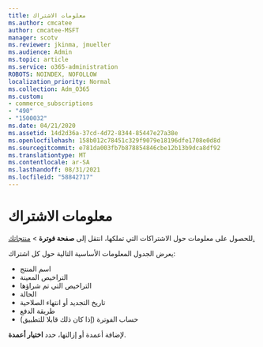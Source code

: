 ```yaml
---
title: معلومات الاشتراك
ms.author: cmcatee
author: cmcatee-MSFT
manager: scotv
ms.reviewer: jkinma, jmueller
ms.audience: Admin
ms.topic: article
ms.service: o365-administration
ROBOTS: NOINDEX, NOFOLLOW
localization_priority: Normal
ms.collection: Adm_O365
ms.custom:
- commerce_subscriptions
- "490"
- "1500032"
ms.date: 04/21/2020
ms.assetid: 14d2d36a-37cd-4d72-8344-85447e27a38e
ms.openlocfilehash: 158b012c78451c329f9079e18196dfe1708e0d8d
ms.sourcegitcommit: e781da003fb7b878854846cbe12b13b9dca8df92
ms.translationtype: MT
ms.contentlocale: ar-SA
ms.lasthandoff: 08/31/2021
ms.locfileid: "58842717"
---
```

# <a name="subscription-information"></a>معلومات الاشتراك

للحصول على معلومات حول الاشتراكات التي تملكها، انتقل إلى **صفحة فوترة** \> [منتجاتك.](https://go.microsoft.com/fwlink/p/?linkid=842054)
  
يعرض الجدول المعلومات الأساسية التالية حول كل اشتراك:
  
- اسم المنتج
- التراخيص المعينة
- التراخيص التي تم شراؤها
- الحالة
- تاريخ التجديد أو انتهاء الصلاحية
- طريقة الدفع
- حساب الفوترة (إذا كان ذلك قابلا للتطبيق)
 
لإضافة أعمدة أو إزالتها، حدد **اختيار أعمدة**.
